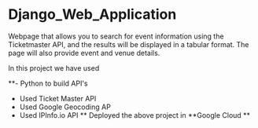 # Django_Web_Application

Webpage that allows you to search for event information using the
Ticketmaster API, and the results will be displayed in a tabular format. The page will also provide event and
venue details.

In this project we have used

**- Python to build API's
- Used Ticket Master API
-  Used Google Geocoding AP
-  Used IPInfo.io API
**
  Deployed the above project in **Google Cloud **
